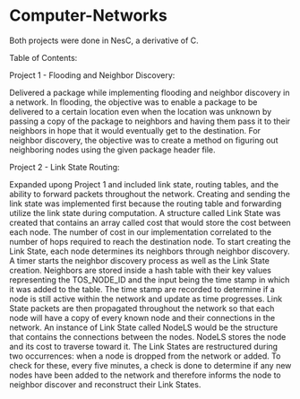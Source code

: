 # Computer-Networks

Both projects were done in NesC, a derivative of C.

Table of Contents:

Project 1 - Flooding and Neighbor Discovery:

Delivered a package while implementing flooding and neighbor discovery in a network. In flooding, the objective was to enable a package to be delivered to a certain location even when the location was unknown by passing a copy of the package to neighbors and
having them pass it to their neighbors in hope that it would eventually get to the destination. For neighbor discovery, the objective was to create a method on figuring out neighboring nodes using the given package header file.


Project 2 - Link State Routing:

Expanded upong Project 1 and included link state, routing tables, and the ability to forward packets throughout the network. Creating and sending the link state was implemented first because the routing table and forwarding utilize the link state during computation. A structure called Link State was created that contains an array called cost that would store the cost between each node.  The number of cost in our implementation correlated to the number of hops required to reach the destination node.  To start creating the Link State, each node determines its neighbors through neighbor discovery. A timer starts the neighbor discovery process as well as the Link State creation. Neighbors are stored inside a hash table with their key values representing the TOS_NODE_ID and the input being the time stamp in which it was added to the table. The time stamp are recorded to determine if a node is still active within the network and update as time progresses. Link State packets are then propagated throughout the network so that each node will have a copy of every known node and their connections in the network. An instance of Link State called NodeLS would be the structure that contains the connections between the nodes. NodeLS stores the node and its cost to traverse toward it. The Link States are restructured during two occurrences: when a node is dropped from the network or added. To check for these, every five minutes, a check is done to determine if any new nodes have been added to the network and therefore informs the node to neighbor discover and reconstruct their Link States.
